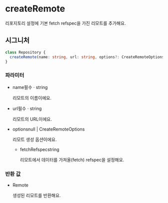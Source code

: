 # createRemote

리포지토리 설정에 기본 fetch refspec을 가진 리모트를 추가해요.

## 시그니처

```ts
class Repository {
  createRemote(name: string, url: string, options?: CreateRemoteOptions): Remote;
}
```

### 파라미터

<ul class="param-ul">
  <li class="param-li param-li-root">
    <span class="param-name">name</span><span class="param-required">필수</span>&nbsp;·&nbsp;<span class="param-type">string</span>
    <br>
    <p class="param-description">리모트의 이름이에요.</p>
  </li>
  <li class="param-li param-li-root">
    <span class="param-name">url</span><span class="param-required">필수</span>&nbsp;·&nbsp;<span class="param-type">string</span>
    <br>
    <p class="param-description">리모트의 URL이에요.</p>
  </li>
  <li class="param-li param-li-root">
    <span class="param-name">options</span><span class="param-type">null | CreateRemoteOptions</span>
    <br>
    <p class="param-description">리모트 생성 옵션이에요.</p>
    <ul class="param-ul">
      <li class="param-li">
        <span class="param-name">fetchRefspec</span><span class="param-type">string</span>
        <br>
        <p class="param-description">리모트에서 데이터를 가져올(fetch) refspec을 설정해요.</p>
      </li>
    </ul>
  </li>
</ul>

### 반환 값

<ul class="param-ul">
  <li class="param-li param-li-root">
    <span class="param-type">Remote</span>
    <br>
    <p class="param-description">생성된 리모트를 반환해요.</p>
  </li>
</ul>